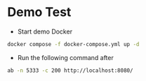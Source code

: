 # Demo Test

- Start demo Docker

```sh
docker compose -f docker-compose.yml up -d
```

- Run the following command after 

```sh
ab -n 5333 -c 200 http://localhost:8080/
```